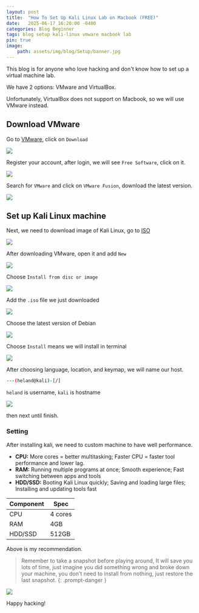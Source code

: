 ```yaml
---
layout: post
title:  "How To Set Up Kali Linux Lab on Macbook (FREE)"
date:   2025-06-17 16:20:00 -0400
categories: Blog Beginner
tags: blog setup kali-linux vmware macbook lab
pin: true
image:
    path: assets/img/blog/Setup/banner.jpg
---
```


This blog is for anyone who love hacking and don't know how to set up a virtual machine lab. 

We have 2 options: VMware and VirtualBox. 

Unfortunately, VirtualBox does not support on Macbook, so we will use VMware instead.

## Download VMware

Go to [VMware](https://www.vmware.com/products/desktop-hypervisor/workstation-and-fusion), click on `Download`

![](assets/img/blog/Setup/1.png)

Register your account, after login, we will see `Free Software`, click on it.

![](assets/img/blog/Setup/2.png)

Search for `VMware` and click on `VMware Fusion`, download the latest version.

![](assets/img/blog/Setup/3.png)

## Set up Kali Linux machine

Next, we need to download image of Kali Linux, go to [ISO](https://www.kali.org/get-kali/#kali-installer-images)

![](assets/img/blog/Setup/4.png)

After downloading VMware, open it and add `New`

![](assets/img/blog/Setup/5.png)

Choose `Install from disc or image`

![](assets/img/blog/Setup/6.png)

Add the `.iso` file we just downloaded

![](assets/img/blog/Setup/7.png)

Choose the latest version of Debian

![](assets/img/blog/Setup/8.png)

Choose `Install` means we will install in terminal

![](assets/img/blog/Setup/9.png)

After choosing language, location, and keymap, we will name our host.

```bash
---(heland@kali)-[/]
```

`heland` is username, `kali` is hostname

![](assets/img/blog/Setup/10.png)

then next until finish.

### Setting

After installing kali, we need to custom machine to have well performance.

- **CPU:** More cores = better multitasking; Faster CPU = faster tool performance and lower lag.
- **RAM:** Running multiple programs at once; Smooth experience; Fast switching between apps and tools
- **HDD/SSD:** Booting Kali Linux quickly; Saving and loading large files; Installing and updating tools fast

| Component | Spec|
|-----------|-----|
| CPU | 4 cores |
| RAM | 4GB |
| HDD/SSD | 512GB |

Above is my recommendation.

> Remember to take a snapshot before playing around, It will save you lots of time, just imagine you did something wrong and broke down your machine, you don't need to install from nothing, just restore the last snapshot.
{: .prompt-danger }

![](assets/img/blog/Setup/11.png)

Happy hacking!
